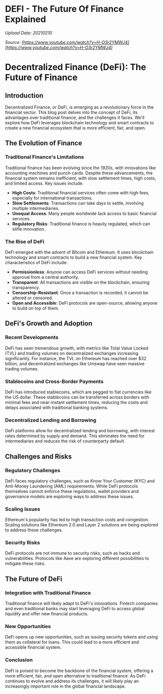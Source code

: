 # DEFI - The Future Of Finance Explained

*Upload Date: 20210210*

*Source: [https://www.youtube.com/watch?v=H-O3r2YMWJ4](https://www.youtube.com/watch?v=H-O3r2YMWJ4)*

# Decentralized Finance (DeFi): The Future of Finance

## Introduction

Decentralized Finance, or DeFi, is emerging as a revolutionary force in the financial sector. This blog post delves into the concept of DeFi, its advantages over traditional finance, and the challenges it faces. We'll explore how DeFi leverages blockchain technology and smart contracts to create a new financial ecosystem that is more efficient, fair, and open.

## The Evolution of Finance

### Traditional Finance's Limitations

Traditional finance has been evolving since the 1920s, with innovations like accounting machines and punch cards. Despite these advancements, the financial system remains inefficient, with slow settlement times, high costs, and limited access. Key issues include:

- **High Costs**: Traditional financial services often come with high fees, especially for international transactions.
- **Slow Settlements**: Transactions can take days to settle, involving multiple intermediaries.
- **Unequal Access**: Many people worldwide lack access to basic financial services.
- **Regulatory Risks**: Traditional finance is heavily regulated, which can stifle innovation.

### The Rise of DeFi

DeFi emerged with the advent of Bitcoin and Ethereum. It uses blockchain technology and smart contracts to build a new financial system. Key characteristics of DeFi include:

- **Permissionless**: Anyone can access DeFi services without needing approval from a central authority.
- **Transparent**: All transactions are visible on the blockchain, ensuring transparency.
- **Censorship-Resistant**: Once a transaction is recorded, it cannot be altered or censored.
- **Open and Accessible**: DeFi protocols are open-source, allowing anyone to build on top of them.

## DeFi's Growth and Adoption

### Recent Developments

DeFi has seen tremendous growth, with metrics like Total Value Locked (TVL) and trading volumes on decentralized exchanges increasing significantly. For instance, the TVL on Ethereum has reached over $32 billion, and decentralized exchanges like Uniswap have seen massive trading volumes.

### Stablecoins and Cross-Border Payments

DeFi has introduced stablecoins, which are pegged to fiat currencies like the US dollar. These stablecoins can be transferred across borders with minimal fees and near-instant settlement times, reducing the costs and delays associated with traditional banking systems.

### Decentralized Lending and Borrowing

DeFi platforms allow for decentralized lending and borrowing, with interest rates determined by supply and demand. This eliminates the need for intermediaries and reduces the risk of counterparty default.

## Challenges and Risks

### Regulatory Challenges

DeFi faces regulatory challenges, such as Know Your Customer (KYC) and Anti-Money Laundering (AML) requirements. While DeFi protocols themselves cannot enforce these regulations, wallet providers and governance models are exploring ways to address these issues.

### Scaling Issues

Ethereum's popularity has led to high transaction costs and congestion. Scaling solutions like Ethereum 2.0 and Layer 2 solutions are being explored to address these challenges.

### Security Risks

DeFi protocols are not immune to security risks, such as hacks and vulnerabilities. Protocols like Aave are exploring different possibilities to mitigate these risks.

## The Future of DeFi

### Integration with Traditional Finance

Traditional finance will likely adapt to DeFi's innovations. Fintech companies and even traditional banks may start leveraging DeFi to access global liquidity and offer new financial products.

### New Opportunities

DeFi opens up new opportunities, such as issuing security tokens and using them as collateral for loans. This could lead to a more efficient and accessible financial system.

### Conclusion

DeFi is poised to become the backbone of the financial system, offering a more efficient, fair, and open alternative to traditional finance. As DeFi continues to evolve and address its challenges, it will likely play an increasingly important role in the global financial landscape.